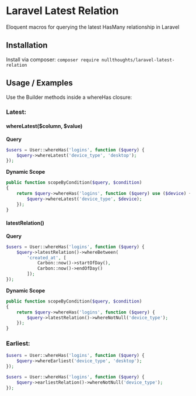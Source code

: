 # Laravel Latest Relation
Eloquent macros for querying the latest HasMany relationship in Laravel

## Installation
Install via composer:
`composer require nullthoughts/laravel-latest-relation`

## Usage / Examples
Use the Builder methods inside a whereHas closure:

### Latest:

#### whereLatest($column, $value)
**Query**
```php
$users = User::whereHas('logins', function ($query) {
    $query->whereLatest('device_type', 'desktop');
});
```

**Dynamic Scope**
```php
public function scopeByCondition($query, $condition)
{
    return $query->whereHas('logins', function ($query) use ($device) {
        $query->whereLatest('device_type', $device);
    });
}
```

#### latestRelation()
**Query**
```php
$users = User::whereHas('logins', function ($query) {
    $query->latestRelation()->whereBetween(
        'created_at', [
            Carbon::now()->startOfDay(),
            Carbon::now()->endOfDay()
        ]);
});
```

**Dynamic Scope**
```php
public function scopeByCondition($query, $condition)
{
    return $query->whereHas('logins', function ($query) {
        $query->latestRelation()->whereNotNull('device_type');
    });
}
```

### Earliest:

```php
$users = User::whereHas('logins', function ($query) {
    $query->whereEarliest('device_type', 'desktop');
});

$users = User::whereHas('logins', function ($query) {
    $query->earliestRelation()->whereNotNull('device_type');
});
```